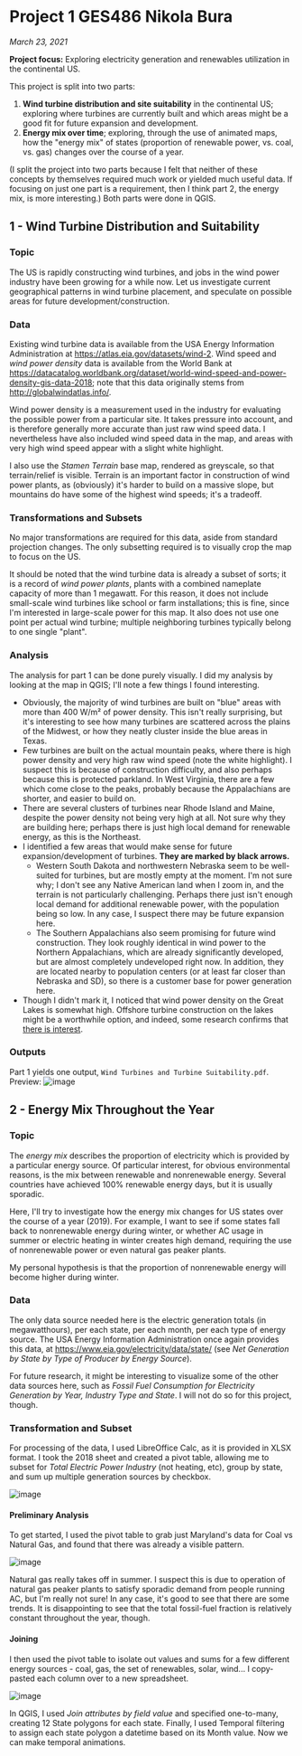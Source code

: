 # Project 1 GES486 Nikola Bura

*March 23, 2021*

__Project focus:__ Exploring electricity generation and renewables utilization in the continental US.

This project is split into two parts:

1) **Wind turbine distribution and site suitability** in the continental US; exploring where turbines are currently built and which areas might be a good fit for future expansion and development.
2) **Energy mix over time**; exploring, through the use of animated maps, how the "energy mix" of states (proportion of renewable power, vs. coal, vs. gas) changes over the course of a year.

(I split the project into two parts because I felt that neither of these concepts by themselves required much work or yielded much useful data. If focusing on just one part is a requirement, then I think part 2, the energy mix, is more interesting.) Both parts were done in QGIS.

## 1 - Wind Turbine Distribution and Suitability

### Topic

The US is rapidly constructing wind turbines, and jobs in the wind power industry have been growing for a while now. Let us investigate current geographical patterns in wind turbine placement, and speculate on possible areas for future development/construction.

### Data

Existing wind turbine data is available from the USA Energy Information Administration at https://atlas.eia.gov/datasets/wind-2.
Wind speed and _wind power density_ data is available from the World Bank at https://datacatalog.worldbank.org/dataset/world-wind-speed-and-power-density-gis-data-2018; note that this data originally stems from http://globalwindatlas.info/.

Wind power density is a measurement used in the industry for evaluating the possible power from a particular site. It takes pressure into account, and is therefore generally more accurate than just raw wind speed data. I nevertheless have also included wind speed data in the map, and areas with very high wind speed appear with a slight white highlight.

I also use the _Stamen Terrain_ base map, rendered as greyscale, so that terrain/relief is visible. Terrain is an important factor in construction of wind power plants, as (obviously) it's harder to build on a massive slope, but mountains do have some of the highest wind speeds; it's a tradeoff.

### Transformations and Subsets

No major transformations are required for this data, aside from standard projection changes. The only subsetting required is to visually crop the map to focus on the US.

It should be noted that the wind turbine data is already a subset of sorts; it is a record of _wind power plants_, plants with a combined nameplate capacity of more than 1 megawatt. For this reason, it does not include small-scale wind turbines like school or farm installations; this is fine, since I'm interested in large-scale power for this map. It also does not use one point per actual wind turbine; multiple neighboring turbines typically belong to one single "plant".

### Analysis

The analysis for part 1 can be done purely visually. I did my analysis by looking at the map in QGIS; I'll note a few things I found interesting.

- Obviously, the majority of wind turbines are built on "blue" areas with more than 400 W/m² of power density. This isn't really surprising, but it's interesting to see how many turbines are scattered across the plains of the Midwest, or how they neatly cluster inside the blue areas in Texas.
- Few turbines are built on the actual mountain peaks, where there is high power density and very high raw wind speed (note the white highlight). I suspect this is because of construction difficulty, and also perhaps because this is protected parkland. In West Virginia, there are a few which come close to the peaks, probably because the Appalachians are shorter, and easier to build on.
- There are several clusters of turbines near Rhode Island and Maine, despite the power density not being very high at all. Not sure why they are building here; perhaps there is just high local demand for renewable energy, as this is the Northeast.
- I identified a few areas that would make sense for future expansion/development of turbines. **They are marked by black arrows.**
  - Western South Dakota and northwestern Nebraska seem to be well-suited for turbines, but are mostly empty at the moment. I'm not sure why; I don't see any Native American land when I zoom in, and the terrain is not particularly challenging. Perhaps there just isn't enough local demand for additional renewable power, with the population being so low. In any case, I suspect there may be future expansion here.
  - The Southern Appalachians also seem promising for future wind construction. They look roughly identical in wind power to the Northern Appalachians, which are already significantly developed, but are almost completely undeveloped right now. In addition, they are located nearby to population centers (or at least far closer than Nebraska and SD), so there is a customer base for power generation here.
- Though I didn't mark it, I noticed that wind power density on the Great Lakes is somewhat high. Offshore turbine construction on the lakes might be a worthwhile option, and indeed, some research confirms that [there is interest](https://www.greentechmedia.com/articles/read/mitsubishi-eyes-great-lakes-for-offshore-wind-development).

### Outputs

Part 1 yields one output, `Wind Turbines and Turbine Suitability.pdf`. Preview:
![image](https://user-images.githubusercontent.com/2071451/112563799-6ef14c00-8db0-11eb-8836-69520a29158b.png)

## 2 - Energy Mix Throughout the Year

### Topic

The _energy mix_ describes the proportion of electricity which is provided by a particular energy source. Of particular interest, for obvious environmental reasons, is the mix between renewable and nonrenewable energy. Several countries have achieved 100% renewable energy days, but it is usually sporadic.

Here, I'll try to investigate how the energy mix changes for US states over the course of a year (2019). For example, I want to see if some states fall back to nonrenewable energy during winter, or whether AC usage in summer or electric heating in winter creates high demand, requiring the use of nonrenewable power or even natural gas peaker plants.

My personal hypothesis is that the proportion of nonrenewable energy will become higher during winter.

### Data

The only data source needed here is the electric generation totals (in megawatthours), per each state, per each month, per each type of energy source. The USA Energy Information Administration once again provides this data, at https://www.eia.gov/electricity/data/state/ (see _Net Generation by State by Type of Producer by Energy Source_).

For future research, it might be interesting to visualize some of the other data sources here, such as _Fossil Fuel Consumption for Electricity Generation by Year, Industry Type and State_. I will not do so for this project, though.

### Transformation and Subset

For processing of the data, I used LibreOffice Calc, as it is provided in XLSX format. I took the 2018 sheet and created a pivot table, allowing me to subset for _Total Electric Power Industry_ (not heating, etc), group by state, and sum up multiple generation sources by checkbox.

![image](https://user-images.githubusercontent.com/2071451/112567082-94815400-8db6-11eb-89e8-ad5cfd49c09f.png)

#### Preliminary Analysis

To get started, I used the pivot table to grab just Maryland's data for Coal vs Natural Gas, and found that there was already a visible pattern.

![image](https://user-images.githubusercontent.com/2071451/112566162-d7dac300-8db4-11eb-94cf-ea6d3bd7f6b2.png)

Natural gas really takes off in summer. I suspect this is due to operation of natural gas peaker plants to satisfy sporadic demand from people running AC, but I'm really not sure! In any case, it's good to see that there are some trends. It is disappointing to see that the total fossil-fuel fraction is relatively constant throughout the year, though.

#### Joining

I then used the pivot table to isolate out values and sums for a few different energy sources - coal, gas, the set of renewables, solar, wind... I copy-pasted each column over to a new spreadsheet.

![image](https://user-images.githubusercontent.com/2071451/112570907-4a4fa100-8dbd-11eb-821a-b5390ac7c4ff.png)

In QGIS, I used _Join attributes by field value_ and specified one-to-many, creating 12 State polygons for each state. Finally, I used Temporal filtering to assign each state polygon a datetime based on its Month value. Now we can make temporal animations.
